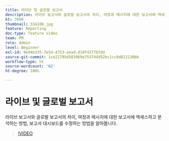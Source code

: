 ```yaml
---
title: 라이브 및 글로벌 보고서
description: 라이브 보고서와 글로벌 보고서의 차이, 여정과 메시지에 대한 보고서에 액세스하고 분석하는 방법, 보고서 대시보드를 수정하는 방법을 알아봅니다.
kt: 7690
thumbnail: 334108.jpg
feature: Reporting
doc-type: feature video
team: PM
role: Admin
level: Beginner
exl-id: 9e94b335-7e5d-4753-aead-d18f42776fdd
source-git-commit: 1ce21795d583969e753744d52bc1cc8d822130bb
workflow-type: ht
source-wordcount: '62'
ht-degree: 100%

---
```


# 라이브 및 글로벌 보고서

라이브 보고서와 글로벌 보고서의 차이, 여정과 메시지에 대한 보고서에 액세스하고 분석하는 방법, 보고서 대시보드를 수정하는 방법을 알아봅니다.  

>[!VIDEO](https://video.tv.adobe.com/v/334108?quality=12)
